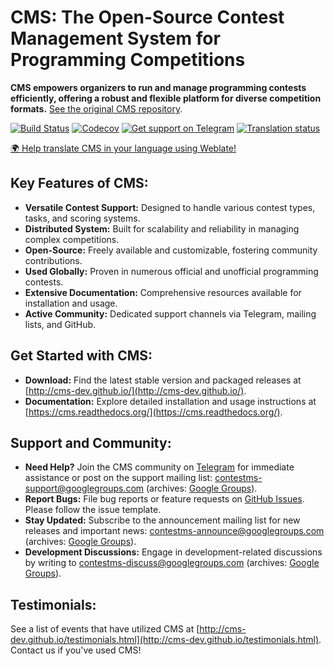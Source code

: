 # CMS: The Open-Source Contest Management System for Programming Competitions

**CMS empowers organizers to run and manage programming contests efficiently, offering a robust and flexible platform for diverse competition formats.** [See the original CMS repository](https://github.com/cms-dev/cms).

[![Build Status](https://github.com/cms-dev/cms/actions/workflows/main.yml/badge.svg)](https://github.com/cms-dev/cms/actions)
[![Codecov](https://codecov.io/gh/cms-dev/cms/branch/main/graph/badge.svg)](https://codecov.io/gh/cms-dev/cms)
[![Get support on Telegram](https://img.shields.io/badge/Questions%3F-Join%20the%20Telegram%20group!-%2326A5E4?style=flat&logo=telegram)](https://t.me/contestms)
[![Translation status](https://hosted.weblate.org/widget/cms/svg-badge.svg)](https://hosted.weblate.org/engage/cms/)

[🌍 Help translate CMS in your language using Weblate!](https://hosted.weblate.org/engage/cms/)

## Key Features of CMS:

*   **Versatile Contest Support:** Designed to handle various contest types, tasks, and scoring systems.
*   **Distributed System:** Built for scalability and reliability in managing complex competitions.
*   **Open-Source:**  Freely available and customizable, fostering community contributions.
*   **Used Globally:** Proven in numerous official and unofficial programming contests.
*   **Extensive Documentation:** Comprehensive resources available for installation and usage.
*   **Active Community:** Dedicated support channels via Telegram, mailing lists, and GitHub.

## Get Started with CMS:

*   **Download:**  Find the latest stable version and packaged releases at [http://cms-dev.github.io/](http://cms-dev.github.io/).
*   **Documentation:** Explore detailed installation and usage instructions at [https://cms.readthedocs.org/](https://cms.readthedocs.org/).

## Support and Community:

*   **Need Help?** Join the CMS community on [Telegram](https://t.me/contestms) for immediate assistance or post on the support mailing list: <contestms-support@googlegroups.com> (archives: [Google Groups](https://groups.google.com/forum/#!forum/contestms-support)).
*   **Report Bugs:** File bug reports or feature requests on [GitHub Issues](https://github.com/cms-dev/cms/issues).  Please follow the issue template.
*   **Stay Updated:** Subscribe to the announcement mailing list for new releases and important news: <contestms-announce@googlegroups.com> (archives: [Google Groups](https://groups.google.com/forum/#!forum/contestms-announce)).
*   **Development Discussions:**  Engage in development-related discussions by writing to <contestms-discuss@googlegroups.com> (archives: [Google Groups](https://groups.google.com/forum/#!forum/contestms-discuss)).

## Testimonials:

See a list of events that have utilized CMS at [http://cms-dev.github.io/testimonials.html](http://cms-dev.github.io/testimonials.html).  Contact us if you've used CMS!